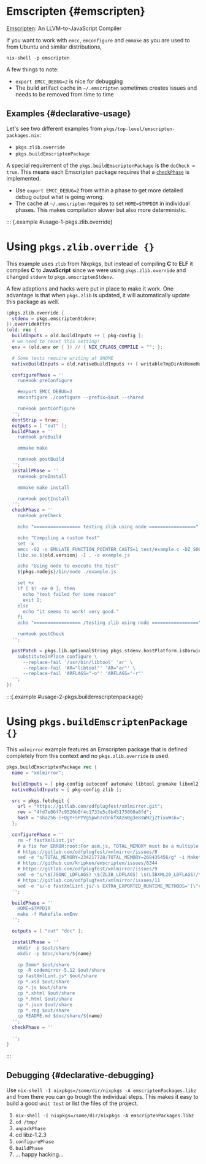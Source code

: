 # Emscripten {#emscripten}

[Emscripten](https://github.com/kripken/emscripten): An LLVM-to-JavaScript Compiler

If you want to work with `emcc`, `emconfigure` and `emmake` as you are used to from Ubuntu and similar distributions,

```console
nix-shell -p emscripten
```

A few things to note:

* `export EMCC_DEBUG=2` is nice for debugging
* The build artifact cache in `~/.emscripten` sometimes creates issues and needs to be removed from time to time

## Examples {#declarative-usage}

Let's see two different examples from `pkgs/top-level/emscripten-packages.nix`:

* `pkgs.zlib.override`
* `pkgs.buildEmscriptenPackage`

A special requirement of the `pkgs.buildEmscriptenPackage` is the `doCheck = true`.
This means each Emscripten package requires that a [`checkPhase`](#ssec-check-phase) is implemented.

* Use `export EMCC_DEBUG=2` from within a phase to get more detailed debug output what is going wrong.
* The cache at `~/.emscripten` requires to set `HOME=$TMPDIR` in individual phases.
  This makes compilation slower but also more deterministic.

::: {.example #usage-1-pkgs.zlib.override}

# Using `pkgs.zlib.override {}`

This example uses `zlib` from Nixpkgs, but instead of compiling **C** to **ELF** it compiles **C** to **JavaScript** since we were using `pkgs.zlib.override` and changed `stdenv` to `pkgs.emscriptenStdenv`.

A few adaptions and hacks were put in place to make it work.
One advantage is that when `pkgs.zlib` is updated, it will automatically update this package as well.


```nix
(pkgs.zlib.override {
  stdenv = pkgs.emscriptenStdenv;
}).overrideAttrs
(old: rec {
  buildInputs = old.buildInputs ++ [ pkg-config ];
  # we need to reset this setting!
  env = (old.env or { }) // { NIX_CFLAGS_COMPILE = ""; };

  # Some tests require writing at $HOME
  nativeBuildInputs = old.nativeBuildInputs ++ [ writableTmpDirAsHomeHook ];

  configurePhase = ''
    runHook preConfigure

    #export EMCC_DEBUG=2
    emconfigure ./configure --prefix=$out --shared

    runHook postConfigure
  '';
  dontStrip = true;
  outputs = [ "out" ];
  buildPhase = ''
    runHook preBuild

    emmake make

    runHook postBuild
  '';
  installPhase = ''
    runHook preInstall

    emmake make install

    runHook postInstall
  '';
  checkPhase = ''
    runHook preCheck

    echo "================= testing zlib using node ================="

    echo "Compiling a custom test"
    set -x
    emcc -O2 -s EMULATE_FUNCTION_POINTER_CASTS=1 test/example.c -DZ_SOLO \
    libz.so.${old.version} -I . -o example.js

    echo "Using node to execute the test"
    ${pkgs.nodejs}/bin/node ./example.js

    set +x
    if [ $? -ne 0 ]; then
      echo "test failed for some reason"
      exit 1;
    else
      echo "it seems to work! very good."
    fi
    echo "================= /testing zlib using node ================="

    runHook postCheck
  '';

  postPatch = pkgs.lib.optionalString pkgs.stdenv.hostPlatform.isDarwin ''
    substituteInPlace configure \
      --replace-fail '/usr/bin/libtool' 'ar' \
      --replace-fail 'AR="libtool"' 'AR="ar"' \
      --replace-fail 'ARFLAGS="-o"' 'ARFLAGS="-r"'
  '';
})
```

:::{.example #usage-2-pkgs.buildemscriptenpackage}

# Using `pkgs.buildEmscriptenPackage {}`

This `xmlmirror` example features an Emscripten package that is defined completely from this context and no `pkgs.zlib.override` is used.

```nix
pkgs.buildEmscriptenPackage rec {
  name = "xmlmirror";

  buildInputs = [ pkg-config autoconf automake libtool gnumake libxml2 nodejs openjdk json_c ];
  nativeBuildInputs = [ pkg-config zlib ];

  src = pkgs.fetchgit {
    url = "https://gitlab.com/odfplugfest/xmlmirror.git";
    rev = "4fd7e86f7c9526b8f4c1733e5c8b45175860a8fd";
    hash = "sha256-i+QgY+5PYVg5pwhzcDnkfXAznBg3e8sWH2jZtixuWsk=";
  };

  configurePhase = ''
    rm -f fastXmlLint.js*
    # a fix for ERROR:root:For asm.js, TOTAL_MEMORY must be a multiple of 16MB, was 234217728
    # https://gitlab.com/odfplugfest/xmlmirror/issues/8
    sed -e "s/TOTAL_MEMORY=234217728/TOTAL_MEMORY=268435456/g" -i Makefile.emEnv
    # https://github.com/kripken/emscripten/issues/6344
    # https://gitlab.com/odfplugfest/xmlmirror/issues/9
    sed -e "s/\$(JSONC_LDFLAGS) \$(ZLIB_LDFLAGS) \$(LIBXML20_LDFLAGS)/\$(JSONC_LDFLAGS) \$(LIBXML20_LDFLAGS) \$(ZLIB_LDFLAGS) /g" -i Makefile.emEnv
    # https://gitlab.com/odfplugfest/xmlmirror/issues/11
    sed -e "s/-o fastXmlLint.js/-s EXTRA_EXPORTED_RUNTIME_METHODS='[\"ccall\", \"cwrap\"]' -o fastXmlLint.js/g" -i Makefile.emEnv
  '';

  buildPhase = ''
    HOME=$TMPDIR
    make -f Makefile.emEnv
  '';

  outputs = [ "out" "doc" ];

  installPhase = ''
    mkdir -p $out/share
    mkdir -p $doc/share/${name}

    cp Demo* $out/share
    cp -R codemirror-5.12 $out/share
    cp fastXmlLint.js* $out/share
    cp *.xsd $out/share
    cp *.js $out/share
    cp *.xhtml $out/share
    cp *.html $out/share
    cp *.json $out/share
    cp *.rng $out/share
    cp README.md $doc/share/${name}
  '';
  checkPhase = ''

  '';
}
```

:::

## Debugging {#declarative-debugging}

Use `nix-shell -I nixpkgs=/some/dir/nixpkgs -A emscriptenPackages.libz` and from there you can go trough the individual steps. This makes it easy to build a good `unit test` or list the files of the project.

1. `nix-shell -I nixpkgs=/some/dir/nixpkgs -A emscriptenPackages.libz`
2. `cd /tmp/`
3. `unpackPhase`
4. cd libz-1.2.3
5. `configurePhase`
6. `buildPhase`
7. ... happy hacking...
